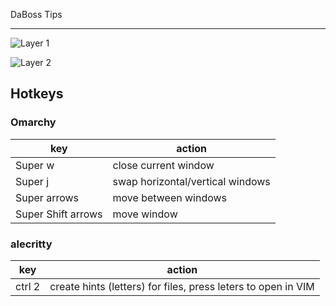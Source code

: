 DaBoss Tips 

----
![Layer 1](file:///home/daboss/knowledge/images/corne-l1.png)

![Layer 2](file:///home/daboss/knowledge/images/corne-l2.png)

## Hotkeys 

### Omarchy 

| key         | action                        |
|-------------|-------------------------------|
| Super w     | close current window          |
| Super j     | swap horizontal/vertical windows   |
| Super arrows | move between windows          |
| Super Shift arrows | move window          |


### alecritty
| key         | action                        |
|-------------|-------------------------------|
| ctrl 2      | create hints (letters) for files, press leters to open in VIM  


